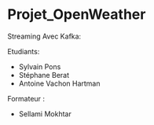# Projet_OpenWeather
Streaming Avec Kafka:

Etudiants:
- Sylvain Pons 
- Stéphane Berat
- Antoine Vachon Hartman

Formateur : 
- Sellami Mokhtar

